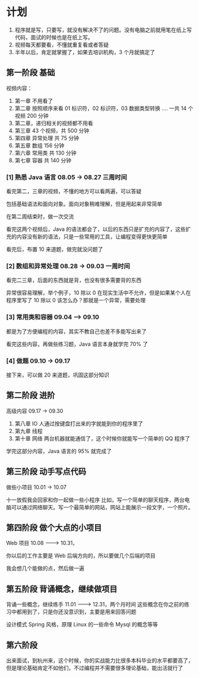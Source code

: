 # 计划

1. 程序就是写，只要写，就没有解决不了的问题。没有电脑之前就用笔在纸上写代码，面试的时候也是在纸上写。
2. 视频每天都要看，不懂就重复看或者答疑
3. 半年以后，肯定就掌握了，如果去培训机构，3 个月就搞定了

## 第一阶段  基础

视频内容：
1. 第一章 不用看了
2. 第二章 按照顺序来看
01 标识符，02 标识符，03 数据类型转换 .... 一共 14 个视频   200 分钟
3. 第二章，递归相关的视频都不用看
4. 第三章 43 个视频，共 500 分钟
5. 第四章 异常处理 共 75 分钟
6. 第五章 数组 156 分钟
7. 第六章 常用类 共 130 分钟
8. 第七章 容器 共 140 分钟


### [1]  熟悉 Java 语言   08.05 -> 08.27  三周时间

看完第二，三章的视频，不懂的地方可以看两遍，可以答疑

包括基础语法和面向对象。面向对象稍难理解，但是用起来非常简单

在第二周结束时，做一次交流

看完这两个视频后，Java 的语法都会了，以后的东西只是扩充的内容了，这些扩充的内容没有新的语法，只是一些常用的工具，让编程变得更快更简单

看完后，布置 10 来道题，做完就没问题了

### [2] 数组和异常处理   08.28 ->  09.03 一周时间

看完二三章，后面的东西就是背，也没有很多需要背的东西

异常很容易理解，举个例子，10 除以 0 在现实生活中不允许，但是如果某个人在程序里写了 10 除以 0 该怎么办？那就是一个异常，需要处理

### [3] 常用类和容器  09.04 --> 09.10


都是为了方便编程的内容，其实不教自己也差不多能写出来了

看完这些内容，再做些练习题，Java 语言本身就学完 70% 了


### [4] 做题 09.10 -> 09.17

接下来，可以做 20 来道题，巩固这部分知识


## 第二阶段  进阶

高级内容  09.17 -> 09.30

1. 第八章 IO     人通过按键盘打出来的字就能到你的程序里了
2. 第九章 线程
3. 第十章 网络   两台机器就能通信了，这个时候你就能写一个简单的 QQ 程序了


学完这部分内容，Java 语言的 95% 就完成了

## 第三阶段 动手写点代码

做些小项目  10.01 -> 10.07

十一放假我会回家和你一起做一些小程序
比如，写一个简单的聊天程序，两台电脑可以通过网络聊天。写一个最简单的网站，网站上能展示一段文字，一个照片。


## 第四阶段  做个大点的小项目  

Web 项目   10.08 ---> 10.31，

你以后的工作主要是 Web 后端方向的，所以要做几个后端的项目

我会想几个能做的点，然后做一遍


## 第五阶段  背诵概念，继续做项目

背诵一些概念，继续练手   11.01 ---> 12.31，两个月时间
这些概念在你之前的练习中都用到了，只是你还没意识到，主要是用来回答问题

设计模式
Spring 风格，原理
Linux 的一些命令
Mysql 的概念等等

## 第六阶段 

出来面试，到杭州来，这个时候，你的实战能力比很多本科毕业的水平都要高了，但是理论基础肯定不如他们，不过编程并不需要很多理论基础，能出活就行了
